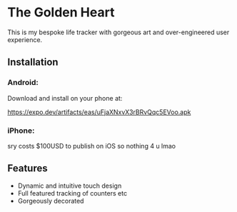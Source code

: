 # The Golden Heart

This is my bespoke life tracker with gorgeous art and over-engineered user experience.

## Installation

### Android:

Download and install on your phone at:

https://expo.dev/artifacts/eas/uFjaXNxvX3rBRvQqc5EVoo.apk

### iPhone:

sry costs $100USD to publish on iOS so nothing 4 u lmao

## Features

- Dynamic and intuitive touch design
- Full featured tracking of counters etc
- Gorgeously decorated
